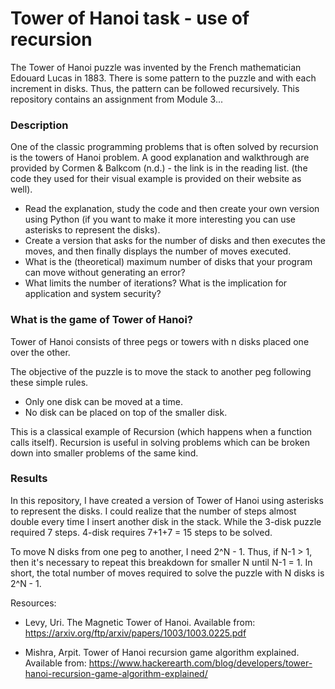 # Tower of Hanoi task - use of recursion

The Tower of Hanoi puzzle was invented by the French mathematician Edouard Lucas in 1883. There is some pattern to the puzzle and with each increment in disks. Thus, the pattern can be followed recursively. This repository contains an assignment from Module 3...

### Description 

One of the classic programming problems that is often solved by recursion is the towers of Hanoi problem. A good explanation and walkthrough are provided by Cormen & Balkcom (n.d.) - the link is in the reading list. (the code they used for their visual example is provided on their website as well).

* Read the explanation, study the code and then create your own version using Python (if you want to make it more interesting you can use asterisks to represent the disks). 
* Create a version that asks for the number of disks and then executes the moves, and then finally displays the number of moves executed.
* What is the (theoretical) maximum number of disks that your program can move without generating an error?
* What limits the number of iterations? What is the implication for application and system security?

### What is the game of Tower of Hanoi?

Tower of Hanoi consists of three pegs or towers with n disks placed one over the other.

The objective of the puzzle is to move the stack to another peg following these simple rules.

* Only one disk can be moved at a time.
* No disk can be placed on top of the smaller disk.

This is a classical example of Recursion (which happens when a function calls itself). Recursion is useful in solving problems which can be broken down into smaller problems of the same kind.

### Results 

In this repository, I have created a version of Tower of Hanoi using asterisks to represent the disks. I could realize that the number of steps almost double every time I insert another disk in the stack. While the 3-disk puzzle required 7 steps. 4-disk requires 7+1+7 = 15 steps to be solved. 

To move N disks from one peg to another, I need 2^N - 1. Thus, if N-1 > 1, then it's necessary to repeat this breakdown for smaller N until N-1 = 1. In short, the total number of moves required to solve the puzzle with N disks is 2^N - 1. 
 

Resources:

* Levy, Uri. The Magnetic Tower of Hanoi. Available from: https://arxiv.org/ftp/arxiv/papers/1003/1003.0225.pdf

* Mishra, Arpit. Tower of Hanoi recursion game algorithm explained. Available from: https://www.hackerearth.com/blog/developers/tower-hanoi-recursion-game-algorithm-explained/

